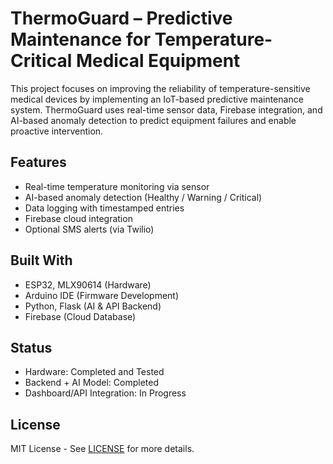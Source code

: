 # ThermoGuard – Predictive Maintenance for Temperature-Critical Medical Equipment
This project focuses on improving the reliability of temperature-sensitive medical devices by implementing an IoT-based predictive maintenance system. ThermoGuard uses real-time sensor data, Firebase integration, and AI-based anomaly detection to predict equipment failures and enable proactive intervention.

## Features
- Real-time temperature monitoring via sensor
- AI-based anomaly detection (Healthy / Warning / Critical)
- Data logging with timestamped entries
- Firebase cloud integration
- Optional SMS alerts (via Twilio)

## Built With
- ESP32, MLX90614 (Hardware)
- Arduino IDE (Firmware Development)
- Python, Flask (AI & API Backend)
- Firebase (Cloud Database)

## Status
- Hardware: Completed and Tested  
- Backend + AI Model: Completed  
- Dashboard/API Integration: In Progress

## License
MIT License - See [LICENSE](LICENSE) for more details.
